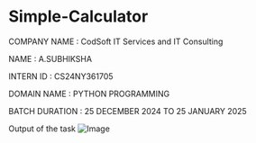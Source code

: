 # Simple-Calculator
COMPANY NAME : CodSoft IT Services and IT Consulting

NAME : A.SUBHIKSHA

INTERN ID : CS24NY361705

DOMAIN NAME : PYTHON PROGRAMMING 

BATCH DURATION : 25 DECEMBER 2024 TO 25 JANUARY 2025

Output of the task
![Image](https://github.com/user-attachments/assets/cd216c5e-5c37-4af8-b75d-4de7cb800133)
